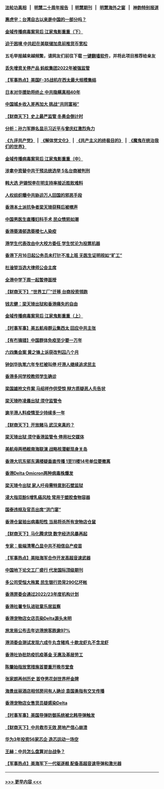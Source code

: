 #### [法轮功真相](https://github.com/gfw-breaker/truth/blob/master/README.md?t=0) &nbsp;&nbsp;|&nbsp;&nbsp; [明慧二十周年报告](https://github.com/gfw-breaker/mh-reports/blob/master/README.md?t=0) &nbsp;&nbsp;|&nbsp;&nbsp;[明慧期刊](https://github.com/gfw-breaker/mh-qikan) &nbsp;&nbsp;|&nbsp;&nbsp; [明慧海外之窗](https://github.com/gfw-breaker/mh-news/blob/master/README.md?t=0) &nbsp;&nbsp;|&nbsp;&nbsp; [神韵特别报道](https://github.com/gfw-breaker/mh-news/blob/master/shenyun.md?t=0)
#### [惠虎宇：台湾自古以来是中国的一部分吗？](../pages/nsc415/n13523034.md?t=01230700) 
#### [金域传播病毒案背后 江家鬼影重重（下）](../pages/nsc415/n13522940.md?t=01230700) 
#### [迫于困境 中共赶在美联储加息前推货币宽松](../pages/nsc415/n13522897.md?t=01230700) 
#### 五毛举报越来越频繁，请网友们前往下载 [一键翻墙软件](https://github.com/gfw-breaker/ssr-accounts)，并将此项目推荐给亲友
#### [丢失增资关停产品 蚂蚁集团2022年被强监管](../pages/nsc415/n13522866.md?t=01230700) 
#### [【军事热点】美国F-35战机在西太最大规模集结](../pages/nsc415/n13522844.md?t=01230700) 
#### [日本对华援助将终止 中共隐瞒真相40年](../pages/nsc415/n13521719.md?t=01230700) 
#### [中国城乡收入差再加大 挑战“共同富裕”](../pages/nsc415/n13521673.md?t=01230700) 
#### [【财商天下】史上最严监管 冬奥会倒计时](../pages/nsc415/n13521219.md?t=01230700) 
#### [分析：孙力军罪名显示习近平与曾庆红激烈角力](../pages/nsc415/n13521204.md?t=01230700) 
#### [《九评共产党》](https://github.com/begood0513/9ping.md/blob/master/README.md) &nbsp;|&nbsp; [《解体党文化》](../../../../jtdwh.md/blob/master/README.md)  &nbsp;|&nbsp; [《共产主义的终极目的》](../../../../gczydzjmd.md/blob/master/README.md) &nbsp;|&nbsp; [《魔鬼在统治我们的世界》](../../../../mgztzwmdsj.md/blob/master/README.md) 
#### [金域传播病毒案背后 江家鬼影重重（中）](../pages/nsc415/n13521110.md?t=01230700) 
#### [涉拿中资替中共干预总统选举 5名台商被判刑](../pages/nsc415/n13520088.md?t=01230700) 
#### [韩大选 尹锡悦李在明支持率接近胜败难料](../pages/nsc415/n13520006.md?t=01230700) 
#### [人权组织曝中共胁迫万人回国的邪恶手段](../pages/nsc415/n13519911.md?t=01230700) 
#### [香港本土派抗争者梁天琦获释后被噤声](../pages/nsc415/n13519927.md?t=01230700) 
#### [中国男医生直播妇科手术 民众愤怒如潮](../pages/nsc415/n13518849.md?t=01230700) 
#### [香港葵涌邨逸葵楼七人染疫](../pages/nsc415/n13519320.md?t=01230700) 
#### [港学生代表改由中大校方委任 学生忧沦为投票机器](../pages/nsc415/n13519314.md?t=01230700) 
#### [香港下月16日起公务员未打针不准上班 无医生证明视如“旷工”](../pages/nsc415/n13519287.md?t=01230700) 
#### [杜淦堃当选大律师公会主席](../pages/nsc415/n13519296.md?t=01230700) 
#### [全港中学下周一起暂停面授](../pages/nsc415/n13519279.md?t=01230700) 
#### [【财商天下】“世界工厂”迁移 台商投资领跑](../pages/nsc415/n13518984.md?t=01230700) 
#### [钱志健：梁天琦出狱和香港痛失的自由](../pages/nsc415/n13518548.md?t=01230700) 
#### [金域传播病毒案背后 江家鬼影重重（上）](../pages/nsc415/n13518486.md?t=01230700) 
#### [【时事军事】美五航母群云集西太 回应中共主张](../pages/nsc415/n13518290.md?t=01230700) 
#### [【有冇搞错】中国群体免疫至少要一万年](../pages/nsc415/n13516675.md?t=01230700) 
#### [六四集会案 黄之锋上诉获改判囚八个月](../pages/nsc415/n13516775.md?t=01230700) 
#### [钟剑华执笔六年专栏被叫停 吁港人继续追求民主](../pages/nsc415/n13516747.md?t=01230700) 
#### [香港多间学校教师学生确诊](../pages/nsc415/n13516707.md?t=01230700) 
#### [梁国雄抢文件案 马绍祥作供受惊 辩方质疑恶人先告状](../pages/nsc415/n13516695.md?t=01230700) 
#### [梁天琦昨凌晨出狱 须守监管令](../pages/nsc415/n13516670.md?t=01230700) 
#### [逾半港人料疫情至少持续多一年](../pages/nsc415/n13516621.md?t=01230700) 
#### [【财商天下】开放赌马 武汉来真的？](../pages/nsc415/n13516178.md?t=01230700) 
#### [梁天琦出狱 须守香港监管令 停用社交媒体](../pages/nsc415/n13516008.md?t=01230700) 
#### [美航母两栖舰南海联演 战略核潜艇现身关岛](../pages/nsc415/n13514900.md?t=01230700) 
#### [香港大坑东邨东满楼疑垂直传播 1至11楼14号单位要撤离](../pages/nsc415/n13514438.md?t=01230700) 
#### [香港Delta Omicron两种病毒株爆发](../pages/nsc415/n13514421.md?t=01230700) 
#### [梁天琦今出狱 家人吁毋需特意到石壁监狱](../pages/nsc415/n13514425.md?t=01230700) 
#### [浸大指双酚S增乳癌风险 常用于塑胶食物容器](../pages/nsc415/n13514403.md?t=01230700) 
#### [国泰违规及官员出席“洪门宴”](../pages/nsc415/n13514373.md?t=01230700) 
#### [香港仓鼠验出病毒阳性 当局将杀所有宠物店仓鼠](../pages/nsc415/n13514356.md?t=01230700) 
#### [【财商天下】马化腾求饶 数字经济风暴再起](../pages/nsc415/n13513863.md?t=01230700) 
#### [专家：极端清零凸显中共不相信自产疫苗](../pages/nsc415/n13513812.md?t=01230700) 
#### [【军事热点】美陆海军合作开发高超音速武器](../pages/nsc415/n13513849.md?t=01230700) 
#### [中国地下论文工厂盛行 代发国际顶级期刊](../pages/nsc415/n13513792.md?t=01230700) 
#### [多公司受恒大拖累 民生银行恐背290亿坏帐](../pages/nsc415/n13513730.md?t=01230700) 
#### [香港房委会通过2022/23年度机构计划](../pages/nsc415/n13511957.md?t=01230700) 
#### [香港社署专队进驻童乐居监察](../pages/nsc415/n13511950.md?t=01230700) 
#### [香港宠物店女店员染Delta源头未明](../pages/nsc415/n13511901.md?t=01230700) 
#### [旅发局公布去年访港旅客跌逾97%](../pages/nsc415/n13511935.md?t=01230700) 
#### [港消委会测试发现六成牛丸含猪鸡 十款龙虾丸不含龙虾](../pages/nsc415/n13511848.md?t=01230700) 
#### [香港社协批防疫抗疫基金 无惠及基层劳工](../pages/nsc415/n13509613.md?t=01230700) 
#### [陈肇始指放宽措施首要重开晚市堂食](../pages/nsc415/n13509607.md?t=01230700) 
#### [张家朗再创历史 首夺男花剑世界杯金牌](../pages/nsc415/n13509570.md?t=01230700) 
#### [海景丝丽酒店相邻房间有人确诊 袁国勇指有交叉传播](../pages/nsc415/n13509537.md?t=01230700) 
#### [香港宠物店女售货员疑感染Delta](../pages/nsc415/n13509458.md?t=01230700) 
#### [【时事军事】美国导弹防御系统被北韩导弹触发](../pages/nsc415/n13508146.md?t=01230700) 
#### [【财商天下】中共救市无效 房地产信心崩溃](../pages/nsc415/n13506899.md?t=01230700) 
#### [华为3年投资56家芯企 造芯运动一场空](../pages/nsc415/n13506884.md?t=01230700) 
#### [王赫：中共怎么盘算对台战争？](../pages/nsc415/n13505689.md?t=01230700) 
#### [【军事热点】美海军下一代驱逐舰 配备高超音速导弹和激光器](../pages/nsc415/n13506313.md?t=01230700) 

----
#### [ >>> 更早内容 <<< ](../indexes/nsc415-earlier.md)
